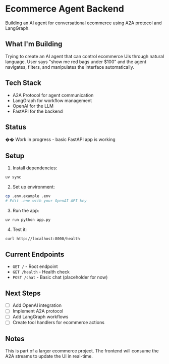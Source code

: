 # Ecommerce Agent Backend

Building an AI agent for conversational ecommerce using A2A protocol and LangGraph.

## What I'm Building

Trying to create an AI agent that can control ecommerce UIs through natural language. User says "show me red bags under $100" and the agent navigates, filters, and manipulates the interface automatically.

## Tech Stack

- A2A Protocol for agent communication
- LangGraph for workflow management  
- OpenAI for the LLM
- FastAPI for the backend

## Status

�� Work in progress - basic FastAPI app is working

## Setup

1. Install dependencies:
```bash
uv sync
```

2. Set up environment:
```bash
cp .env.example .env
# Edit .env with your OpenAI API key
```

3. Run the app:
```bash
uv run python app.py
```

4. Test it:
```bash
curl http://localhost:8000/health
```

## Current Endpoints

- `GET /` - Root endpoint
- `GET /health` - Health check
- `POST /chat` - Basic chat (placeholder for now)

## Next Steps

- [ ] Add OpenAI integration
- [ ] Implement A2A protocol
- [ ] Add LangGraph workflows
- [ ] Create tool handlers for ecommerce actions

## Notes

This is part of a larger ecommerce project. The frontend will consume the A2A streams to update the UI in real-time. 